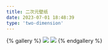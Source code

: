 ```yaml
---
title: 二次元壁纸
date: 2023-07-01 18:48:39
type: 'two-dimension'
---
```

{% gallery %}
![](https://img1.imgtp.com/2023/07/01/FvegzNc0.png)
![](https://img1.imgtp.com/2023/07/01/XoyNHhNG.jpg)
{% endgallery %}